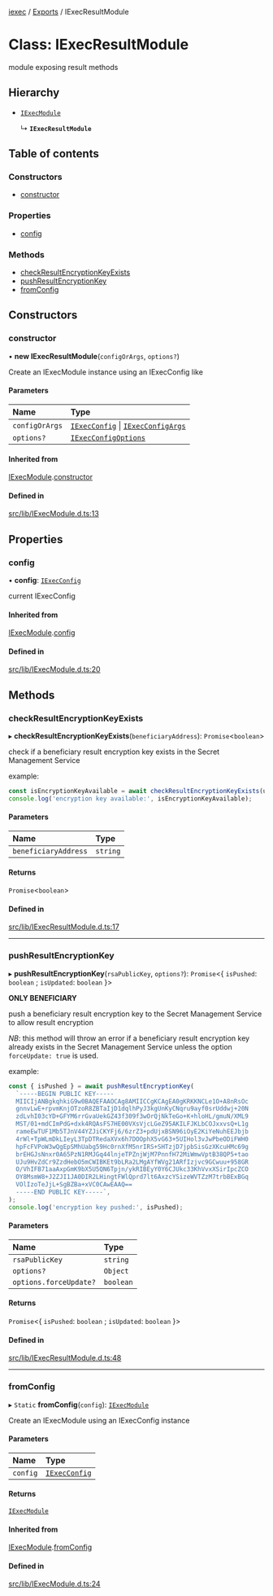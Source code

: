 [iexec](../README.md) / [Exports](../modules.md) / IExecResultModule

# Class: IExecResultModule

module exposing result methods

## Hierarchy

- [`IExecModule`](IExecModule.md)

  ↳ **`IExecResultModule`**

## Table of contents

### Constructors

- [constructor](IExecResultModule.md#constructor)

### Properties

- [config](IExecResultModule.md#config)

### Methods

- [checkResultEncryptionKeyExists](IExecResultModule.md#checkresultencryptionkeyexists)
- [pushResultEncryptionKey](IExecResultModule.md#pushresultencryptionkey)
- [fromConfig](IExecResultModule.md#fromconfig)

## Constructors

### constructor

• **new IExecResultModule**(`configOrArgs`, `options?`)

Create an IExecModule instance using an IExecConfig like

#### Parameters

| Name | Type |
| :------ | :------ |
| `configOrArgs` | [`IExecConfig`](IExecConfig.md) \| [`IExecConfigArgs`](../interfaces/internal_.IExecConfigArgs.md) |
| `options?` | [`IExecConfigOptions`](../interfaces/internal_.IExecConfigOptions.md) |

#### Inherited from

[IExecModule](IExecModule.md).[constructor](IExecModule.md#constructor)

#### Defined in

[src/lib/IExecModule.d.ts:13](https://github.com/iExecBlockchainComputing/iexec-sdk/blob/92c9bf6/src/lib/IExecModule.d.ts#L13)

## Properties

### config

• **config**: [`IExecConfig`](IExecConfig.md)

current IExecConfig

#### Inherited from

[IExecModule](IExecModule.md).[config](IExecModule.md#config)

#### Defined in

[src/lib/IExecModule.d.ts:20](https://github.com/iExecBlockchainComputing/iexec-sdk/blob/92c9bf6/src/lib/IExecModule.d.ts#L20)

## Methods

### checkResultEncryptionKeyExists

▸ **checkResultEncryptionKeyExists**(`beneficiaryAddress`): `Promise`<`boolean`\>

check if a beneficiary result encryption key exists in the Secret Management Service

example:
```js
const isEncryptionKeyAvailable = await checkResultEncryptionKeyExists(userAddress);
console.log('encryption key available:', isEncryptionKeyAvailable);
```

#### Parameters

| Name | Type |
| :------ | :------ |
| `beneficiaryAddress` | `string` |

#### Returns

`Promise`<`boolean`\>

#### Defined in

[src/lib/IExecResultModule.d.ts:17](https://github.com/iExecBlockchainComputing/iexec-sdk/blob/92c9bf6/src/lib/IExecResultModule.d.ts#L17)

___

### pushResultEncryptionKey

▸ **pushResultEncryptionKey**(`rsaPublicKey`, `options?`): `Promise`<{ `isPushed`: `boolean` ; `isUpdated`: `boolean`  }\>

**ONLY BENEFICIARY**

push a beneficiary result encryption key to the Secret Management Service to allow result encryption

_NB_: this method will throw an error if a beneficiary result encryption key already exists in the Secret Management Service unless the option `forceUpdate: true` is used.

example:
```js
const { isPushed } = await pushResultEncryptionKey(
  `-----BEGIN PUBLIC KEY-----
  MIICIjANBgkqhkiG9w0BAQEFAAOCAg8AMIICCgKCAgEA0gKRKKNCLe1O+A8nRsOc
  gnnvLwE+rpvmKnjOTzoR8ZBTaIjD1dqlhPyJ3kgUnKyCNqru9ayf0srUddwj+20N
  zdLvhI03cYD+GFYM6rrGvaUekGZ43f309f3wOrQjNkTeGo+K+hloHL/gmuN/XML9
  MST/01+mdCImPdG+dxk4RQAsFS7HE00VXsVjcLGeZ95AKILFJKLbCOJxxvsQ+L1g
  rameEwTUF1Mb5TJnV44YZJiCKYFj6/6zrZ3+pdUjxBSN96iOyE2KiYeNuhEEJbjb
  4rWl+TpWLmDkLIeyL3TpDTRedaXVx6h7DOOphX5vG63+5UIHol3vJwPbeODiFWH0
  hpFcFVPoW3wQgEpSMhUabg59Hc0rnXfM5nrIRS+SHTzjD7jpbSisGzXKcuHMc69g
  brEHGJsNnxr0A65PzN1RMJGq44lnjeTPZnjWjM7PnnfH72MiWmwVptB38QP5+tao
  UJu9HvZdCr9ZzdHebO5mCWIBKEt9bLRa2LMgAYfWVg21ARfIzjvc9GCwuu+958GR
  O/VhIFB71aaAxpGmK9bX5U5QN6Tpjn/ykRIBEyY0Y6CJUkc33KhVvxXSirIpcZCO
  OY8MsmW8+J2ZJI1JA0DIR2LHingtFWlQprd7lt6AxzcYSizeWVTZzM7trbBExBGq
  VOlIzoTeJjL+SgBZBa+xVC0CAwEAAQ==
  -----END PUBLIC KEY-----`,
);
console.log('encryption key pushed:', isPushed);
```

#### Parameters

| Name | Type |
| :------ | :------ |
| `rsaPublicKey` | `string` |
| `options?` | `Object` |
| `options.forceUpdate?` | `boolean` |

#### Returns

`Promise`<{ `isPushed`: `boolean` ; `isUpdated`: `boolean`  }\>

#### Defined in

[src/lib/IExecResultModule.d.ts:48](https://github.com/iExecBlockchainComputing/iexec-sdk/blob/92c9bf6/src/lib/IExecResultModule.d.ts#L48)

___

### fromConfig

▸ `Static` **fromConfig**(`config`): [`IExecModule`](IExecModule.md)

Create an IExecModule using an IExecConfig instance

#### Parameters

| Name | Type |
| :------ | :------ |
| `config` | [`IExecConfig`](IExecConfig.md) |

#### Returns

[`IExecModule`](IExecModule.md)

#### Inherited from

[IExecModule](IExecModule.md).[fromConfig](IExecModule.md#fromconfig)

#### Defined in

[src/lib/IExecModule.d.ts:24](https://github.com/iExecBlockchainComputing/iexec-sdk/blob/92c9bf6/src/lib/IExecModule.d.ts#L24)
